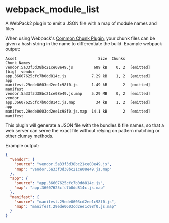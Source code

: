 # webpack_module_list
A WebPack2 plugin to emit a JSON file with a map of module names and files

When using Webpack's [Common Chunk Plugin](https://webpack.js.org/plugins/commons-chunk-plugin/), your chunk files can be given a hash string in the name to differentiate the build.  Example webpack output:

```
Asset                                    Size  Chunks                    Chunk Names
vendor.5a33f3d38bc21ce08e49.js         689 kB    0, 2  [emitted]  [big]  vendor
app.36607625cfc7b0dd814c.js           7.29 kB    1, 2  [emitted]         app
manifest.29ede0603cd2ee1c98f0.js      1.49 kB       2  [emitted]         manifest
vendor.5a33f3d38bc21ce08e49.js.map    5.29 MB    0, 2  [emitted]         vendor
app.36607625cfc7b0dd814c.js.map         34 kB    1, 2  [emitted]         app
manifest.29ede0603cd2ee1c98f0.js.map  14.1 kB       2  [emitted]         manifest
```

This plugin will generate a JSON file with the bundles & file names, so that a web server can serve the exact file without relying on pattern matching or other clumsy methods.

Example output:
``` JSON
{
  "vendor": {
    "source": "vendor.5a33f3d38bc21ce08e49.js",
    "map": "vendor.5a33f3d38bc21ce08e49.js.map"
  },
  "app": {
    "source": "app.36607625cfc7b0dd814c.js",
    "map": "app.36607625cfc7b0dd814c.js.map"
  },
  "manifest": {
    "source": "manifest.29ede0603cd2ee1c98f0.js",
    "map": "manifest.29ede0603cd2ee1c98f0.js.map"
  }
}
```
